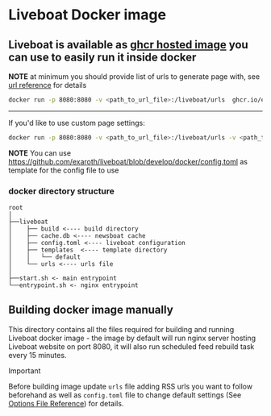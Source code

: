 # Liveboat Docker image

## Liveboat is available as [ghcr hosted image](https://github.com/exaroth/liveboat/pkgs/container/liveboat) you can use to easily run it inside docker

__NOTE__ at minimum you should provide list of urls to generate page with, see [url reference](https://github.com/exaroth/liveboat-github-runner?tab=readme-ov-file#liveboat-url-file-breakdown) for details

``` sh
docker run -p 8080:8080 -v <path_to_url_file>:/liveboat/urls  ghcr.io/exaroth/liveboat:latest
```
---
If you'd like to use custom page settings:

``` sh
docker run -p 8080:8080 -v <path_to_url_file>:/liveboat/urls -v <path_to_config_file>:/liveboat/config.toml ghcr.io/exaroth/liveboat:latest
```
__NOTE__ You can use https://github.com/exaroth/liveboat/blob/develop/docker/config.toml as template for the config file to use

### docker directory structure

```
root
│
├──liveboat
│    ├── build <---- build directory
│    ├── cache.db <---- newsboat cache
│    ├── config.toml <---- liveboat configuration
│    ├── templates  <---- template directory
│    │   └── default
│    └── urls <---- urls file
│
├──start.sh <- main entrypoint
└──entrypoint.sh <- nginx entrypoint
```

## Building docker image manually

This directory contains all the files required for building and running
Liveboat docker image - the image by default will run nginx server hosting
Liveboat website on port 8080, it will also run scheduled feed rebuild task
every 15 minutes.

> [!IMPORTANT]
> Before building image update `urls` file adding RSS urls you want to follow beforehand
> as well as `config.toml` file to change default settings
> (See [Options File Reference](https://github.com/exaroth/liveboat?tab=readme-ov-file#options-file))
> for details.

